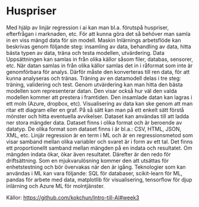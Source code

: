 # Huspriser
Med hjälp av linjär regression i ai kan man bl.a. förutspå huspriser, efterfrågan i marknaden, etc. För att kunna göra det så behöver man samla in en viss mängd data för sin modell. Maskin Inlärnings arbetsflöde kan beskrivas genom följande steg: 
insamling av data, behandling av data, hitta bästa typen av data, träna och testa modellen, utvärdering.
Data Uppsättningen kan samlas in från olika källor såsom filer, databas, sensorer, etc. När datan samlas in från olika källor samlas det in i råformat som inte är genomförbara för analys. Därför måste den konverteras till ren data, för att kunna analyseras och tränas. Träning av en datamodell delas i tre steg: träning, validering och test. Genom utvärdering kan man hitta den bästa modellen som representerar datan. Den visar också hur väl den valda modellen kommer att prestera i framtiden. Den insamlade datan kan lagras i ett moln (Azure, dropbox, etc). 
Visualisering av data kan ske genom att man ritar ett diagram eller en graf. På så sätt kan man på ett enkelt sätt förstå mönster och hitta eventuella avvikelser. Dataset kan användas till att ladda ner stora mängder data. Dataset finns i olika format och är beroende av datatyp. De olika format som dataset finns i är bl.a.: CSV, HTML, JSON, XML, etc. Linjär regression är en term i ML och är en regressionsmetod som visar samband mellan olika variabler och svaret är i form av ett tal. Det finns ett proportionellt samband mellan mängden på en indata och resultatet. Om mängden indata ökar, ökar även resultatet. Därefter är den redo för driftsättning. Som en mjukvarulösning kommer den att utsättas för enhetstestning och bör övervakas när den är igång. Teknologier som kan användas i ML kan vara följande: SQL för databaser, scikit-learn för ML, pandas för arbete med data, matplotlib för visualisering, tensorflow för djup inlärning och Azure ML för molntjänster. 

Källor: https://github.com/kokchun/Intro-till-AI#week3 